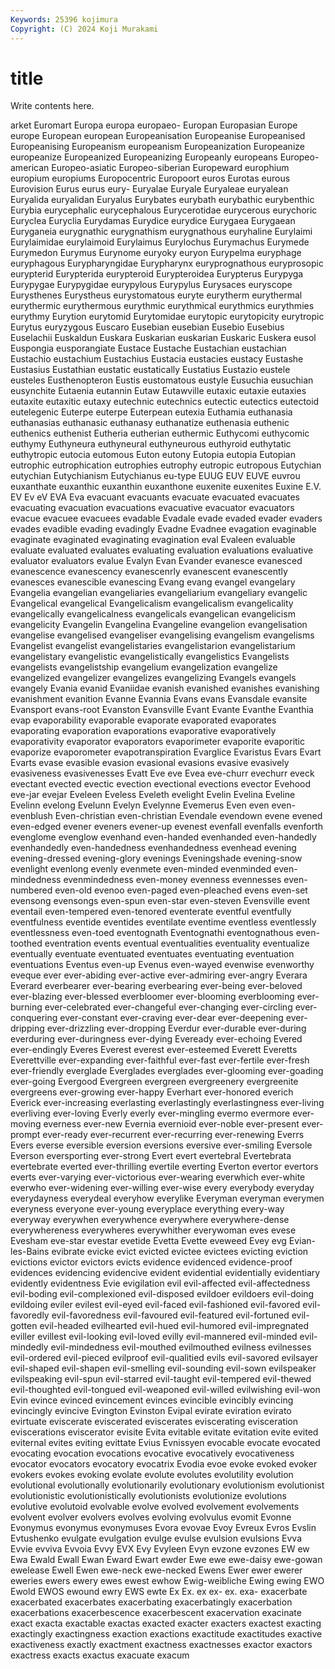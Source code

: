 ```yaml
---
Keywords: 25396 kojimura
Copyright: (C) 2024 Koji Murakami
---
```


# title

Write contents here.



arket Euromart
Europa europa europaeo- Europan Europasian Europe europe European european Europeanisation
Europeanise Europeanised Europeanising Europeanism europeanism Europeanization Europeanize europeanize Europeanized Europeanizing
Europeanly europeans Europeo-american Europeo-asiatic Europeo-siberian Europeward europhium europium europiums Europocentric
Europoort euros Eurotas eurous Eurovision Eurus eurus eury- Euryalae Euryale
Euryaleae euryalean Euryalida euryalidan Euryalus Eurybates eurybath eurybathic eurybenthic Eurybia
eurycephalic eurycephalous Eurycerotidae eurycerous eurychoric Euryclea Euryclia Eurydamas Eurydice eurydice
Eurygaea Eurygaean Euryganeia eurygnathic eurygnathism eurygnathous euryhaline Eurylaimi Eurylaimidae eurylaimoid
Eurylaimus Eurylochus Eurymachus Eurymede Eurymedon Eurymus Eurynome euryoky euryon Eurypelma
euryphage euryphagous Eurypharyngidae Eurypharynx euryprognathous euryprosopic eurypterid Eurypterida eurypteroid Eurypteroidea
Eurypterus Eurypyga Eurypygae Eurypygidae eurypylous Eurypylus Eurysaces euryscope Eurysthenes Eurystheus
eurystomatous euryte eurytherm eurythermal eurythermic eurythermous eurythmic eurythmical eurythmics eurythmies
eurythmy Eurytion eurytomid Eurytomidae eurytopic eurytopicity eurytropic Eurytus euryzygous Euscaro
Eusebian eusebian Eusebio Eusebius Euselachii Euskaldun Euskara Euskarian euskarian Euskaric
Euskera eusol Euspongia eusporangiate Eustace Eustache Eustachian eustachian Eustachio eustachium
Eustachius Eustacia eustacies eustacy Eustashe Eustasius Eustathian eustatic eustatically Eustatius
Eustazio eustele eusteles Eusthenopteron Eustis eustomatous eustyle Eusuchia eusuchian eusynchite
Eutaenia eutannin Eutaw Eutawville eutaxic eutaxie eutaxies eutaxite eutaxitic eutaxy
eutechnic eutechnics eutectic eutectics eutectoid eutelegenic Euterpe euterpe Euterpean eutexia
Euthamia euthanasia euthanasias euthanasic euthanasy euthanatize euthenasia euthenic euthenics euthenist
Eutheria eutherian euthermic Euthycomi euthycomic euthymy Euthyneura euthyneural euthyneurous euthyroid
euthytatic euthytropic eutocia eutomous Euton eutony Eutopia eutopia Eutopian eutrophic
eutrophication eutrophies eutrophy eutropic eutropous Eutychian eutychian Eutychianism Eutychianus eu-type
EUUG EUV EUVE euvrou euxanthate euxanthic euxanthin euxanthone euxenite euxenites
Euxine E.V. EV Ev eV EVA Eva evacuant evacuants evacuate
evacuated evacuates evacuating evacuation evacuations evacuative evacuator evacuators evacue evacuee
evacuees evadable Evadale evade evaded evader evaders evades evadible evading
evadingly Evadne Evadnee evagation evaginable evaginate evaginated evaginating evagination eval
Evaleen evaluable evaluate evaluated evaluates evaluating evaluation evaluations evaluative evaluator
evaluators evalue Evalyn Evan Evander evanesce evanesced evanescence evanescency evanescenrly
evanescent evanescently evanesces evanescible evanescing Evang evang evangel evangelary Evangelia
evangelian evangeliaries evangeliarium evangeliary evangelic Evangelical evangelical Evangelicalism evangelicalism evangelicality
evangelically evangelicalness evangelicals evangelican evangelicism evangelicity Evangelin Evangelina Evangeline evangelion
evangelisation evangelise evangelised evangeliser evangelising evangelism evangelisms Evangelist evangelist evangelistaries
evangelistarion evangelistarium evangelistary evangelistic evangelistically evangelistics Evangelists evangelists evangelistship evangelium
evangelization evangelize evangelized evangelizer evangelizes evangelizing Evangels evangels evangely Evania
evanid Evaniidae evanish evanished evanishes evanishing evanishment evanition Evanne Evannia
Evans evans Evansdale evansite Evansport evans-root Evanston Evansville Evant Evante
Evanthe Evanthia evap evaporability evaporable evaporate evaporated evaporates evaporating evaporation
evaporations evaporative evaporatively evaporativity evaporator evaporators evaporimeter evaporite evaporitic evaporize
evaporometer evapotranspiration Evarglice Evaristus Evars Evart Evarts evase evasible evasion
evasional evasions evasive evasively evasiveness evasivenesses Evatt Eve eve Evea
eve-churr evechurr eveck evectant evected evectic evection evectional evections evector
Evehood eve-jar evejar Eveleen Eveless Eveleth evelight Evelin Evelina Eveline
Evelinn evelong Evelunn Evelyn Evelynne Evemerus Even even even- evenblush
Even-christian even-christian Evendale evendown evene evened even-edged evener eveners evener-up
evenest evenfall evenfalls evenforth evenglome evenglow evenhand even-handed evenhanded even-handedly
evenhandedly even-handedness evenhandedness evenhead evening evening-dressed evening-glory evenings Eveningshade evening-snow
evenlight evenlong evenly evenmete even-minded evenminded even-mindedness evenmindedness even-money evenness
evennesses even-numbered even-old evenoo even-paged even-pleached evens even-set evensong evensongs
even-spun even-star even-steven Evensville event eventail even-tempered even-tenored eventerate eventful
eventfully eventfulness eventide eventides eventilate eventime eventless eventlessly eventlessness even-toed
eventognath Eventognathi eventognathous even-toothed eventration events eventual eventualities eventuality eventualize
eventually eventuate eventuated eventuates eventuating eventuation eventuations Eventus even-up Evenus
even-wayed evenwise evenworthy eveque ever ever-abiding ever-active ever-admiring ever-angry Everara
Everard everbearer ever-bearing everbearing ever-being ever-beloved ever-blazing ever-blessed everbloomer ever-blooming
everblooming ever-burning ever-celebrated ever-changeful ever-changing ever-circling ever-conquering ever-constant ever-craving ever-dear
ever-deepening ever-dripping ever-drizzling ever-dropping Everdur ever-durable ever-during everduring ever-duringness ever-dying
Eveready ever-echoing Evered ever-endingly Everes Everest everest ever-esteemed Everett Everetts
Everettville ever-expanding ever-faithful ever-fast ever-fertile ever-fresh ever-friendly everglade Everglades everglades
ever-glooming ever-goading ever-going Evergood Evergreen evergreen evergreenery evergreenite evergreens ever-growing
ever-happy Everhart ever-honored everich Everick ever-increasing everlasting everlastingly everlastingness ever-living
everliving ever-loving Everly everly ever-mingling evermo evermore ever-moving everness ever-new
Evernia evernioid ever-noble ever-present ever-prompt ever-ready ever-recurrent ever-recurring ever-renewing Everrs
Evers everse eversible eversion eversions eversive ever-smiling Eversole Everson eversporting
ever-strong Evert evert evertebral Evertebrata evertebrate everted ever-thrilling evertile everting
Everton evertor evertors everts ever-varying ever-victorious ever-wearing everwhich ever-white everwho
ever-widening ever-willing ever-wise every everybody everyday everydayness everydeal everyhow everylike
Everyman everyman everymen everyness everyone ever-young everyplace everything every-way everyway
everywhen everywhence everywhere everywhere-dense everywhereness everywheres everywhither everywoman eves evese
Evesham eve-star evestar evetide Evetta Evette eveweed Evey evg Evian-les-Bains
evibrate evicke evict evicted evictee evictees evicting eviction evictions evictor
evictors evicts evidence evidenced evidence-proof evidences evidencing evidencive evident evidential
evidentially evidentiary evidently evidentness Evie evigilation evil evil-affected evil-affectedness evil-boding
evil-complexioned evil-disposed evildoer evildoers evil-doing evildoing eviler evilest evil-eyed evil-faced
evil-fashioned evil-favored evil-favoredly evil-favoredness evil-favoured evil-featured evil-fortuned evil-gotten evil-headed evilhearted
evil-hued evil-humored evil-impregnated eviller evillest evil-looking evil-loved evilly evil-mannered evil-minded
evil-mindedly evil-mindedness evil-mouthed evilmouthed evilness evilnesses evil-ordered evil-pieced evilproof evil-qualitied
evils evil-savored evilsayer evil-shaped evil-shapen evil-smelling evil-sounding evil-sown evilspeaker evilspeaking
evil-spun evil-starred evil-taught evil-tempered evil-thewed evil-thoughted evil-tongued evil-weaponed evil-willed evilwishing
evil-won Evin evince evinced evincement evinces evincible evincibly evincing evincingly
evincive Evington Evinston Evipal evirate eviration evirato evirtuate eviscerate eviscerated
eviscerates eviscerating evisceration eviscerations eviscerator evisite Evita evitable evitate evitation
evite evited eviternal evites eviting evittate Evius Evnissyen evocable evocate
evocated evocating evocation evocations evocative evocatively evocativeness evocator evocators evocatory
evocatrix Evodia evoe evoke evoked evoker evokers evokes evoking evolate
evolute evolutes evolutility evolution evolutional evolutionally evolutionarily evolutionary evolutionism evolutionist
evolutionistic evolutionistically evolutionists evolutionize evolutions evolutive evolutoid evolvable evolve evolved
evolvement evolvements evolvent evolver evolvers evolves evolving evolvulus evomit Evonne
Evonymus evonymus evonymuses Evora evovae Evoy Evreux Evros Evslin Evtushenko
evulgate evulgation evulge evulse evulsion evulsions Evva Evvie evviva Evvoia
Evvy EVX Evy Evyleen Evyn evzone evzones EW ew Ewa
Ewald Ewall Ewan Eward Ewart ewder Ewe ewe ewe-daisy ewe-gowan
ewelease Ewell Ewen ewe-neck ewe-necked Ewens Ewer ewer ewerer eweries
ewers ewery ewes ewest ewhow Ewig-weibliche Ewing ewing EWO Ewold
EWOS ewound ewry EWS ewte Ex Ex. ex ex- ex.
exa- exacerbate exacerbated exacerbates exacerbating exacerbatingly exacerbation exacerbations exacerbescence exacerbescent
exacervation exacinate exact exacta exactable exactas exacted exacter exacters exactest
exacting exactingly exactingness exaction exactions exactitude exactitudes exactive exactiveness exactly
exactment exactness exactnesses exactor exactors exactress exacts exactus exacuate exacum
